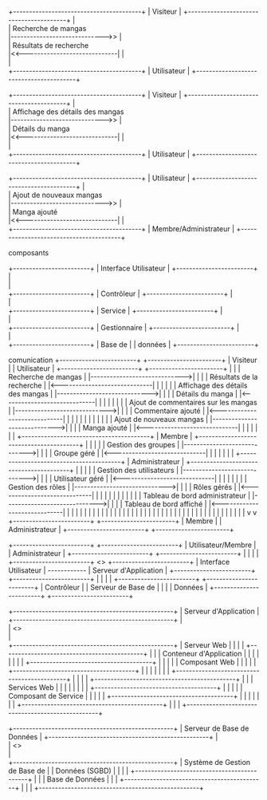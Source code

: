 


+----------------------------------------+
|               Visiteur                  |
+----------------------------------------+
           |              
           | Recherche de mangas           
           |----------------------------->>
           |                              
           |     Résultats de recherche          
           |<<-----------------------------|
           |                              
           |                              
+----------------------------------------+
|              Utilisateur                |
+----------------------------------------+



+----------------------------------------+
|               Visiteur                  |
+----------------------------------------+
           |              
           | Affichage des détails des mangas   
           |----------------------------->>
           |                              
           |      Détails du manga          
           |<<-----------------------------|
           |                              
           |                              
+----------------------------------------+
|              Utilisateur                |
+----------------------------------------+



+----------------------------------------+
|              Utilisateur                 |
+----------------------------------------+
           |              
           | Ajout de nouveaux mangas     
           |----------------------------->>
           |                              
           |     Manga ajouté             
           |<<-----------------------------|
           |                              
+----------------------------------------+
|              Membre/Administrateur       |
+----------------------------------------+


composants 

+------------------------+
|   Interface Utilisateur |
+------------------------+
           |              
           |              
    +------------------------+
    |        Contrôleur      |
    +------------------------+
           |              
           |              
    +------------------------+
    |         Service        |
    +------------------------+
           |              
           |              
    +------------------------+
    |       Gestionnaire     |
    +------------------------+
           |              
           |              
    +------------------------+
    |         Base de         |
    |         données         |
    +------------------------+

comunication 
+------------------------+          +-----------------------+
|       Visiteur         |          |      Utilisateur      |
+------------------------+          +-----------------------+
           |                              |
           | Recherche de mangas           |
           |----------------------------->|
           |                              |
           |       Résultats de la recherche     |
           |<-----------------------------|
           |                              |
           |                              |
           | Affichage des détails des mangas     |
           |----------------------------->|
           |                              |
           |        Détails du manga      |
           |<-----------------------------|
           |                              |
           |                              |
           |                              |
           | Ajout de commentaires sur les mangas  |
           |----------------------------->|
           |                              |
           |     Commentaire ajouté      |
           |<-----------------------------|
           |                              |
           |                              |
           |                              |
           |                              |
           |                              |
           | Ajout de nouveaux mangas     |
           |----------------------------->|
           |                              |
           |        Manga ajouté         |
           |<-----------------------------|
           |                              |
           |                              |
           |                              |
+----------------------------------------+
|              Membre                     |
+----------------------------------------+
           |                              |
           |                              |
           | Gestion des groupes          |
           |----------------------------->|
           |                              |
           |      Groupe géré            |
           |<-----------------------------|
           |                              |
           |                              |
           |                              |
+----------------------------------------+
|        Administrateur                   |
+----------------------------------------+
           |                              |
           |                              |
           | Gestion des utilisateurs     |
           |----------------------------->|
           |                              |
           |    Utilisateur géré         |
           |<-----------------------------|
           |                              |
           |                              |
           |                              |
           | Gestion des rôles            |
           |----------------------------->|
           |                              |
           |       Rôles gérés           |
           |<-----------------------------|
           |                              |
           |                              |
           |                              |
           |                              |
           |                              |
           | Tableau de bord administrateur   |
           |----------------------------->|
           |                              |
           |       Tableau de bord affiché  |
           |<-----------------------------|
           |                              |
           |                              |
           |                              |
           |                              |
           |                              |
           |                              |
           |                              |
           |                              |
           |                              |
           |                              |
           |                              |
           |                              |
           |                              |
           |                              |
           |                              |
           |                              |
           |                              |
           |                              |
           |                              |
           |                              |
           |                              |
           v                              v
+------------------------+          +-----------------------+
|        Membre           |          |       Administrateur   |
+------------------------+          +-----------------------+

+------------------------+          +------------------------+
|   Utilisateur/Membre   |          |       Administrateur    |
+------------------------+          +------------------------+
           |                              |
           |                              |
+------------------------+  <<deploy>>  +------------------------+
|  Interface Utilisateur | ------------ |   Serveur d'Application |
+------------------------+              +------------------------+
           |                              |
           |                              |
+------------------------+              +------------------------+
|       Contrôleur       |              |   Serveur de Base de    |
|                        |              |       Données           |
+------------------------+              +------------------------+


+--------------------------------------------------+
|             Serveur d'Application                 |
+--------------------------------------------------+
           |                              
           |   <<deploy>>                  
           |                              
+--------------------------------------------------+
|            Serveur Web                           |
|                                                  |
|  +--------------------------------------------+  |
|  |        Conteneur d'Application              |  |
|  |                                            |  |
|  |  +--------------------------------------+  |  |
|  |  |            Composant Web              |  |  |
|  |  +--------------------------------------+  |  |
|  |                                            |  |
|  +--------------------------------------------+  |
|                                                  |
|  +--------------------------------------------+  |
|  |        Services Web                        |  |
|  |                                            |  |
|  |  +--------------------------------------+  |  |
|  |  |            Composant de Service       |  |  |
|  |  +--------------------------------------+  |  |
|  |                                            |  |
|  +--------------------------------------------+  |
|                                                  |
+--------------------------------------------------+


+--------------------------------------------------+
|              Serveur de Base de Données           |
+--------------------------------------------------+
           |                              
           |   <<deploy>>                  
           |                              
+--------------------------------------------------+
|                Système de Gestion de Base de      |
|                   Données (SGBD)                  |
|                                                  |
|  +--------------------------------------------+  |
|  |          Base de Données                    |  |
|  +--------------------------------------------+  |
|                                                  |
+--------------------------------------------------+
